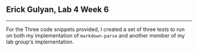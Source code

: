 ## Erick Gulyan, Lab 4 Week 6
---
For the Three code snippets provided, I created a set of three tests to run on both my implementation of `markdown-parse` and another member of my lab group's implementation.
